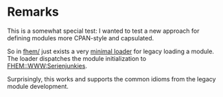# Remarks

This is a somewhat special test: I wanted to test a new approach for defining modules more CPAN-style and capsulated.

So in [fhem/](fhem/) just exists a very [minimal loader](fhem/98_Serienjunkies.pm) for legacy loading a module. The loader dispatches the module initialization to [FHEM::WWW:Serienjunkies](lib/FHEM/WWW/Serienjunkies.pm).

Surprisingly, this works and supports the common idioms from the legacy module development.